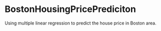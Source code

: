 # BostonHousingPricePrediciton
Using multiple linear regression to predict the house price in Boston area.

